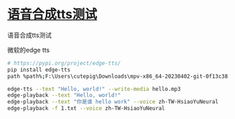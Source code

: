 # [语音合成tts测试](https://github.com/cutepig123/gitblog/issues/12)

语音合成tts测试

微软的edge tts

```bash
# https://pypi.org/project/edge-tts/
pip install edge-tts
path %path%;F:\Users\cutepig\Downloads\mpv-x86_64-20230402-git-0f13c38

edge-tts --text "Hello, world!" --write-media hello.mp3
edge-playback --text "Hello, world!"
edge-playback --text "你是谁 hello work" --voice zh-TW-HsiaoYuNeural
edge-playback -f 1.txt --voice zh-TW-HsiaoYuNeural
```

